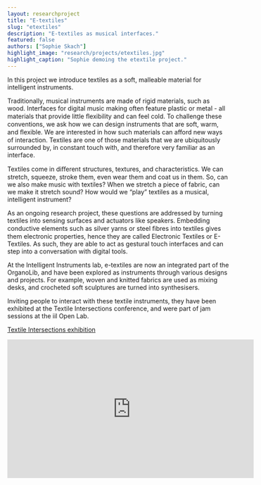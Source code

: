 ```yaml
---
layout: researchproject
title: "E-textiles"
slug: "etextiles"
description: "E-textiles as musical interfaces."
featured: false
authors: ["Sophie Skach"]
highlight_image: "research/projects/etextiles.jpg"
highlight_caption: "Sophie demoing the etextile project."
---
```


<script>
  import CaptionedImage from "../../components/Images/CaptionedImage.svelte"
</script>

In this project we introduce textiles as a soft, malleable material for intelligent instruments.

Traditionally, musical instruments are made of rigid materials, such as wood. Interfaces for digital music making often feature plastic or metal - all materials that provide little ﬂexibility and can feel cold. To challenge these conventions, we ask how we can design instruments that are soft, warm, and ﬂexible. We are interested in how such materials can afford new ways of interaction. Textiles are one of those materials that we are ubiquitously surrounded by, in constant touch with, and therefore very familiar as an interface. 

Textiles come in diﬀerent structures, textures, and characteristics. We can stretch, squeeze, stroke them, even wear them and coat us in them. So, can we also make music with textiles? When we stretch a piece of fabric, can we make it stretch sound? How would we “play” textiles as a musical, intelligent instrument?

<CaptionedImage
  src="research/projects/etextiles1.jpg"
  alt="A picture of Etextiles elements"
  caption="Etextiles a the ii lab"/>

As an ongoing research project, these questions are addressed by turning textiles into sensing surfaces and actuators like speakers. Embedding conductive elements such as silver yarns or steel ﬁbres into textiles gives them electronic properties, hence they are called Electronic Textiles or E-Textiles. As such, they are able to act as gestural touch interfaces and can step into a conversation with digital tools.

<CaptionedImage
  src="research/projects/etextiles2.jpg"
  alt="A picture of Etextiles elements"
  caption="Etextiles a the ii lab"/>

At the Intelligent Instruments lab, e-textiles are now an integrated part of the OrganoLib, and have been explored as instruments through various designs and projects. For example, woven and knitted fabrics are used as mixing desks, and crocheted soft sculptures are turned into synthesisers. 

Inviting people to interact with these textile instruments, they have been exhibited at the Textile Intersections conference, and were part of jam sessions at the iil Open Lab.

[Textile Intersections exhibition](https://www.textile-intersections.com/exhibition)

<CaptionedImage
  src="research/projects/etextiles3.jpg"
  alt="A picture of Etextiles elements"
  caption="Etextiles a the ii lab"/>


<iframe width="560" height="315" src="https://www.youtube.com/embed/videoseries?si=L40gWJQfoNHjhvOm&amp;list=PLK7FLipUDWEE1DbcmiXQZJ_Az9D3iGMDN" title="YouTube video player" frameborder="0" allow="accelerometer; autoplay; clipboard-write; encrypted-media; gyroscope; picture-in-picture; web-share" allowfullscreen></iframe>
